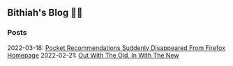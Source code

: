 ## Bithiah's Blog ✍🏼

### Posts 


2022-03-18: [Pocket Recommendations Suddenly Disappeared From Firefox Homepage](https://vintagemind.github.io/blog/posts/pocket_recommendations)
2022-02-21: [Out With The Old, In With The New](https://vintagemind.github.io/blog/posts/transition)
